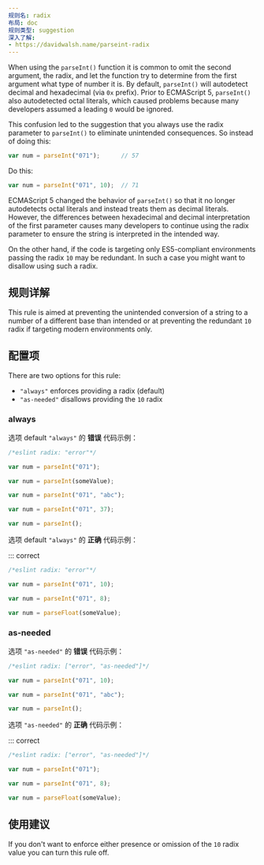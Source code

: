 ```yaml
---
规则名: radix
布局: doc
规则类型: suggestion
深入了解:
- https://davidwalsh.name/parseint-radix
---
```




When using the `parseInt()` function it is common to omit the second argument, the radix, and let the function try to determine from the first argument what type of number it is. By default, `parseInt()` will autodetect decimal and hexadecimal (via `0x` prefix). Prior to ECMAScript 5, `parseInt()` also autodetected octal literals, which caused problems because many developers assumed a leading `0` would be ignored.

This confusion led to the suggestion that you always use the radix parameter to `parseInt()` to eliminate unintended consequences. So instead of doing this:

```js
var num = parseInt("071");      // 57
```

Do this:

```js
var num = parseInt("071", 10);  // 71
```

ECMAScript 5 changed the behavior of `parseInt()` so that it no longer autodetects octal literals and instead treats them as decimal literals. However, the differences between hexadecimal and decimal interpretation of the first parameter causes many developers to continue using the radix parameter to ensure the string is interpreted in the intended way.

On the other hand, if the code is targeting only ES5-compliant environments passing the radix `10` may be redundant. In such a case you might want to disallow using such a radix.

## 规则详解

This rule is aimed at preventing the unintended conversion of a string to a number of a different base than intended or at preventing the redundant `10` radix if targeting modern environments only.

## 配置项

There are two options for this rule:

* `"always"` enforces providing a radix (default)
* `"as-needed"` disallows providing the `10` radix

### always

选项 default `"always"` 的 **错误** 代码示例：



```js
/*eslint radix: "error"*/

var num = parseInt("071");

var num = parseInt(someValue);

var num = parseInt("071", "abc");

var num = parseInt("071", 37);

var num = parseInt();
```

选项 default `"always"` 的 **正确** 代码示例：

::: correct

```js
/*eslint radix: "error"*/

var num = parseInt("071", 10);

var num = parseInt("071", 8);

var num = parseFloat(someValue);
```

### as-needed

选项 `"as-needed"` 的 **错误** 代码示例：



```js
/*eslint radix: ["error", "as-needed"]*/

var num = parseInt("071", 10);

var num = parseInt("071", "abc");

var num = parseInt();
```

选项 `"as-needed"` 的 **正确** 代码示例：

::: correct

```js
/*eslint radix: ["error", "as-needed"]*/

var num = parseInt("071");

var num = parseInt("071", 8);

var num = parseFloat(someValue);
```

## 使用建议

If you don't want to enforce either presence or omission of the `10` radix value you can turn this rule off.
